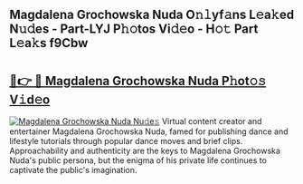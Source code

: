 ## Magdalena Grochowska Nuda O𝚗𝚕yf𝚊ns L𝚎a𝚔ed N𝚞𝚍es - Part-LYJ P𝚑𝚘tos Vi𝚍𝚎o - H𝚘𝚝 Part L𝚎a𝚔s f9Cbw

# <h2><a href="http://kf15ms.oniu.top/?m=Magdalena+Grochowska+Nuda">🔗👉 🔴 Magdalena Grochowska Nuda P𝚑ot𝚘𝚜 V𝚒d𝚎o</a></h2>

[![Magdalena Grochowska Nuda Nu𝚍e𝚜](https://i.imgur.com/0qMVB7G.gif)](http://kf15ms.oniu.top/?m=Magdalena+Grochowska+Nuda)
Virtual content creator and entertainer Magdalena Grochowska Nuda, famed for publishing dance and lifestyle tutorials through popular dance moves and brief clips. Approachability and authenticity are the keys to Magdalena Grochowska Nuda's public persona, but the enigma of his private life continues to captivate the public's imagination.  
